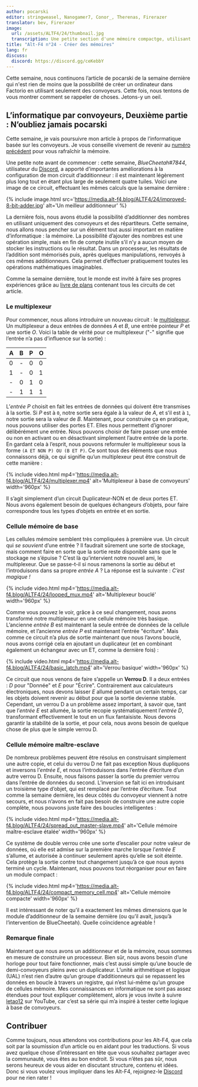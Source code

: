 ```yaml
---
author: pocarski
editor: stringweasel, Nanogamer7, Conor_, Therenas, Firerazer
translator: bev, Firerazer
image:
  url: /assets/ALTF4/24/thumbnail.jpg
  transcription: Une petite section d'une mémoire compactge, utilisant des convoyeurs.
title: "Alt-F4 n°24 - Créer des mémoires"
lang: fr
discuss:
  discord: https://discord.gg/ceKebbY
---
```


Cette semaine, nous continuons l’article de pocarski de la semaine dernière qui n'est rien de moins que la possibilité de créer un ordinateur dans Factorio en utilisant seulement des convoyeurs. Cette fois, nous tentons de vous montrer comment se rappeler de choses. Jetons-y un oeil.

## L’informatique par convoyeurs, Deuxième partie : N’oubliez jamais <author>pocarski</author>

Cette semaine, je vais poursuivre mon article à propos de l’informatique basée sur les convoyeurs. Je vous conseille vivement de revenir au [numéro précédent](https://alt-f4.blog/fr/ALTF4-23/#linformatique-par-convoyeurs-premi%C3%A8re-partie--des-maths-pas-si-rapides-pocarski) pour vous rafraîchir la mémoire.

Une petite note avant de commencer : cette semaine, *BlueCheetah#7844*, utilisateur du [Discord](https://discord.gg/AsXAwyV), a apporté d’importantes améliorations à la configuration de mon circuit d’additionneur : il est maintenant légèrement plus long tout en étant plus large de seulement quatre tuiles. Voici une image de ce circuit, effectuant les mêmes calculs que la semaine dernière :

{% include image.html src='https://media.alt-f4.blog/ALTF4/24/improved-8-bit-adder.jpg' alt='Un meilleur additionneur' %}

La dernière fois, nous avons étudié la possibilité d’additionner des nombres en utilisant uniquement des convoyeurs et des répartiteurs. Cette semaine, nous allons nous pencher sur un élément tout aussi important en matière d’informatique : la mémoire. La possibilité d’ajouter des nombres est une opération simple, mais en fin de compte inutile s’il n’y a aucun moyen de stocker les instructions ou le résultat. Dans un processeur, les résultats de l’addition sont mémorisés puis, après quelques manipulations, renvoyés à ces mêmes additionneurs. Cela permet d’effectuer pratiquement toutes les opérations mathématiques imaginables.

Comme la semaine dernière, tout le monde est invité à faire ses propres expériences grâce au [livre de plans](https://media.alt-f4.blog/ALTF4/24/belt-computer-blueprint-book-2.txt) contenant tous les circuits de cet article.

### Le multiplexeur

Pour commencer, nous allons introduire un nouveau circuit : le [multiplexeur](https://fr.wikipedia.org/wiki/Multiplexeur). Un multiplexeur a deux entrées de données *A* et *B*, une entrée pointeur *P* et une sortie *O*. Voici la table de vérité pour ce multiplexeur ("-" signifie que l’entrée n’a pas d’influence sur la sortie) :

| A    | B    | P    | O    |
| ---- | ---- | ---- | ---- |
| 0    | -    | 0    | 0    |
| 1    | -    | 0    | 1    |
| -    | 0    | 1    | 0    |
| -    | 1    | 1    | 1    |

L’*entrée P* choisit en fait les entrées de données qui doivent être transmises à la sortie. Si *P* est à `0`, notre sortie sera égale à la valeur de *A*, et s’il est à `1`, notre sortie sera la valeur de *B*. Maintenant, pour construire ça en pratique, nous pouvons utiliser des portes ET. Elles nous permettent d’ignorer délibérément une entrée. Nous pouvons choisir de faire passer une entrée ou non en activant ou en désactivant simplement l’autre entrée de la porte. En gardant cela à l’esprit, nous pouvons reformuler le multiplexeur sous la forme `(A ET NON P) OU (B ET P)`. Ce sont tous des éléments que nous connaissons déjà, ce qui signifie qu’un multiplexeur peut être construit de cette manière :

{% include video.html mp4='https://media.alt-f4.blog/ALTF4/24/multiplexer.mp4' alt='Multiplexeur à base de convoyeurs' width='960px' %}

Il s’agit simplement d’un circuit Duplicateur-NON et de deux portes ET. Nous avons également besoin de quelques échangeurs d’objets, pour faire correspondre tous les types d’objets en entrée et en sortie.

### Cellule mémoire de base

Les cellules mémoire semblent très compliquées à première vue. Un circuit qui *se souvient* d’une entrée ? Il faudrait sûrement une sorte de stockage, mais comment faire en sorte que la sortie reste disponible sans que le stockage ne s’épuise ? C’est là qu’intervient notre nouvel ami, le multiplexeur. Que se passe-t-il si nous ramenons la sortie au début et l’introduisons dans sa propre *entrée A* ? La réponse est la suivante : *C’est magique !*

{% include video.html mp4='https://media.alt-f4.blog/ALTF4/24/looped_mux.mp4' alt='Multiplexeur bouclé' width='960px' %}

Comme vous pouvez le voir, grâce à ce seul changement, nous avons transformé notre multiplexeur en une cellule mémoire très basique. L’ancienne *entrée B* est maintenant la seule entrée de données de la cellule mémoire, et l’ancienne *entrée P* est maintenant l’entrée "écriture". Mais comme ce circuit n’a plus de sortie maintenant que nous l’avons bouclé, nous avons corrigé cela en ajoutant un duplicateur (et en combinant également un échangeur avec un ET, comme la dernière fois) :

{% include video.html mp4='https://media.alt-f4.blog/ALTF4/24/basic_latch.mp4' alt='Verrou basique' width='960px' %}

Ce circuit que nous venons de faire s’appelle un **Verrou D**. Il a deux entrées : *D* pour "Donnée" et *E* pour "Écrire". Contrairement aux calculateurs électroniques, nous devons laisser *E* allumé pendant un certain temps, car les objets doivent revenir au début pour que la sortie devienne stable. Cependant, un verrou D a un problème assez important, à savoir que, tant que l’*entrée E* est allumée, la sortie recopie systématiquement l’*entrée D*, transformant effectivement le tout en un flux fantaisiste. Nous devons garantir la stabilité de la sortie, et pour cela, nous avons besoin de quelque chose de plus que le simple verrou D.

### Cellule mémoire maître-esclave

De nombreux problèmes peuvent être résolus en construisant simplement une autre copie, et celui du verrou D ne fait pas exception Nous dupliquons et inversons l’*entrée E*, et nous l’introduisons dans l’entrée d’écriture d’un autre verrou D. Ensuite, nous faisons passer la sortie du premier verrou dans l’entrée de données du second. L’inversion se fait ici en introduisant un troisième type d’objet, qui est remplacé par l’entrée d’écriture. Tout comme la semaine dernière, les deux côtés du convoyeur viennent à notre secours, et nous n’avons en fait pas besoin de construire une autre copie complète, nous pouvons juste faire des boucles intelligentes :

{% include video.html mp4='https://media.alt-f4.blog/ALTF4/24/spread_out_master-slave.mp4' alt='Cellule mémoire maître-esclave étalée' width='960px' %}

Ce système de double verrou crée une sorte d’escalier pour notre valeur de données, où elle est admise sur la première marche lorsque l’*entrée E* s’allume, et autorisée à continuer seulement après qu’elle se soit éteinte. Cela protège la sortie contre tout changement jusqu’à ce que nous ayons terminé un cycle. Maintenant, nous pouvons tout réorganiser pour en faire un module compact :

{% include video.html mp4='https://media.alt-f4.blog/ALTF4/24/compact_memory_cell.mp4' alt='Cellule mémoire compacte' width='960px' %}

Il est intéressant de noter qu’il a exactement les mêmes dimensions que le module d’additionneur de la semaine dernière (ou qu’il avait, jusqu’à l’intervention de BlueCheetah). Quelle coïncidence agréable !

### Remarque finale

Maintenant que nous avons un additionneur et de la mémoire, nous sommes en mesure de construire un processeur. Bien sûr, nous avons besoin d’une horloge pour tout faire fonctionner, mais c’est aussi simple qu’une boucle de demi-convoyeurs pleins avec un duplicateur. L’unité arithmétique et logique (UAL) n’est rien d’autre qu’un groupe d’additionneurs qui se repassent les données en boucle à travers un registre, qui n’est lui-même qu’un groupe de cellules mémoire. Mes connaissances en informatique ne sont pas assez étendues pour tout expliquer complètement, alors je vous invite à suivre [letao12](https://www.youtube.com/channel/UC6BeS4toXnPJe-Kds9E_FEQ) sur YouTube, car c’est sa série qui m’a inspiré à tester cette logique à base de convoyeurs.

## Contribuer

Comme toujours, nous attendons vos contributions pour les Alt-F4, que cela soit par la soumission d’un article ou en aidant pour les traductions. Si vous avez quelque chose d’intéressant en tête que vous souhaitez partager avec la communauté, vous êtes au bon endroit. Si vous n’êtes pas sûr, nous serons heureux de vous aider en discutant structure, contenu et idées. Donc si vous voulez vous impliquer dans les Alt-F4, rejoignez-le [Discord](https://discord.gg/nxnCFkb) pour ne rien rater !
